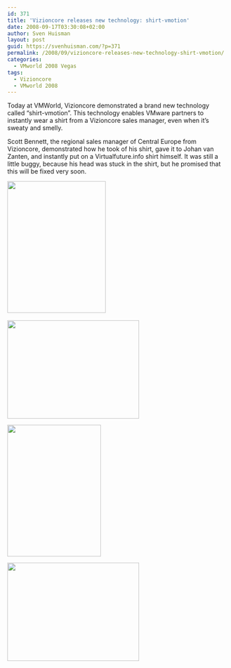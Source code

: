 ```yaml
---
id: 371
title: 'Vizioncore releases new technology: shirt-vmotion'
date: 2008-09-17T03:30:08+02:00
author: Sven Huisman
layout: post
guid: https://svenhuisman.com/?p=371
permalink: /2008/09/vizioncore-releases-new-technology-shirt-vmotion/
categories:
  - VMworld 2008 Vegas
tags:
  - Vizioncore
  - VMworld 2008
---
```

Today at VMWorld, Vizioncore demonstrated a brand new technology  called &#8220;shirt-vmotion&#8221;. This technology enables VMware partners to instantly wear a shirt from a Vizioncore sales manager, even when it&#8217;s sweaty and smelly.<!--more-->

Scott Bennett, the regional sales manager of Central Europe from Vizioncore, demonstrated how he took of his shirt, gave it to Johan van Zanten, and instantly put on a Virtualfuture.info shirt himself. It was still a little buggy, because his head was stuck in the shirt, but he promised that this will be fixed very soon.

[<img class="alignnone size-medium wp-image-373" title="p1000981" src="https://svenhuisman.com/wp-content/uploads/2008/09/p1000981-224x300.jpg" alt="" width="224" height="300" />](https://svenhuisman.com/wp-content/uploads/2008/09/p1000981.jpg) 

[<img class="alignnone size-medium wp-image-374" title="p1000982" src="https://svenhuisman.com/wp-content/uploads/2008/09/p1000982-300x224.jpg" alt="" width="300" height="224" />](https://svenhuisman.com/wp-content/uploads/2008/09/p1000982.jpg)

[<img class="alignnone size-medium wp-image-375" title="p1000984w" src="https://svenhuisman.com/wp-content/uploads/2008/09/p1000984w-213x300.jpg" alt="" width="213" height="300" />](https://svenhuisman.com/wp-content/uploads/2008/09/p1000984w.jpg)

[<img class="alignnone size-medium wp-image-376" title="p1000985" src="https://svenhuisman.com/wp-content/uploads/2008/09/p1000985-300x224.jpg" alt="" width="300" height="224" />](https://svenhuisman.com/wp-content/uploads/2008/09/p1000985.jpg)